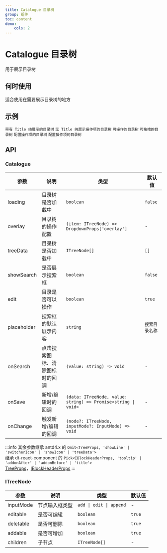 ```yaml
---
title: Catalogue 目录树
group: 组件
toc: content
demo:
    cols: 2
---
```


# Catalogue 目录树

用于展示目录树

## 何时使用

适合使用在需要展示目录树的地方

## 示例

<code src="./demos/basic.tsx">带有 Title 纯展示的目录树</code>
<code src="./demos/simple.tsx">无 Title 纯展示操作项的目录树</code>
<code src="./demos/operator.tsx">可操作的目录树</code>
<code src="./demos/drag.tsx">可拖拽的目录树</code>
<code src="./demos/config.tsx">配置操作项的目录树</code>
<code src="./demos/tabs.tsx">配置操作项的目录树</code>

## API

### Catalogue

| 参数        | 说明                           | 类型                                                          | 默认值         |
| ----------- | ------------------------------ | ------------------------------------------------------------- | -------------- |
| loading     | 目录树是否加载中               | `boolean`                                                     | `false`        |
| overlay     | 目录树的操作配置               | `(item: ITreeNode) => DropdownProps['overlay']`               | -              |
| treeData    | 目录树是否加载中               | `ITreeNode[]`                                                 | `[]`           |
| showSearch  | 是否展示搜索框                 | `boolean`                                                     | `false`        |
| edit        | 目录是否可以操作               | `boolean`                                                     | `true`         |
| placeholder | 搜索框的默认展示内容           | `string`                                                      | `搜索目录名称` |
| onSearch    | 点击搜索图标、清除图标时的回调 | `(value: string) => void`                                     | -              |
| onSave      | 新增/编辑时的回调              | `(data: ITreeNode, value: string) => Promise<string \| void>` | -              |
| onChange    | 触发新增/编辑的回调            | `(node?: ITreeNode, inputMode?: InputMode) => void`           | -              |

:::info
其余参数继承 antd4.x 的 `Omit<TreeProps, 'showLine' | 'switcherIcon' | 'showIcon' | 'treeData'>`<br/>
继承 dt-react-component 的 `Pick<IBlockHeaderProps, 'tooltip' | 'addonAfter' | 'addonBefore' | 'title'>`<br/>
[TreeProps](https://ant.design/components/tree-cn#tree-props)，[IBlockHeaderProps](https://dtstack.github.io/dt-react-component/components/block-header#blockheader)
:::

### ITreeNode

| 参数      | 说明           | 类型                    | 默认值 |
| --------- | -------------- | ----------------------- | ------ |
| inputMode | 节点输入框类型 | `add \| edit \| append` | -      |
| editable  | 是否可编辑     | `boolean`               | `true` |
| deletable | 是否可删除     | `boolean`               | `true` |
| addable   | 是否可增加     | `boolean`               | `true` |
| children  | 子节点         | `ITreeNode[]`           | -      |
